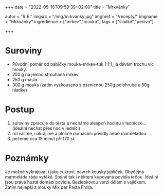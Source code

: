 +++
date = "2022-05-16T09:59:39+02:00"
title = "Mrkvánky"

autor = "R.R."
imgsrc = "/img/mrkvanky.jpg"
imghref = "/recepty/"
imgname = "Mrkvánky"
ingredience = ["mrkev","mouka"]
tags = ["sladké","pečivo"]

+++

# Suroviny
- Původní poměr od babičky mouka-mrkev-tuk 1:1:1, já dávám trochu víc mouky. 
- 250 g na jemno strouhaná mrkev
- 250 g máslo 
- 300 g mouka (zatim vyzkouseno s psenicnou 250g polohrube a 50g hladke)

# Postup
1. suroviny zpracuje do těsta a  necháme alespoň hodinu v lednicce... (ideální nechat přes noc v lednici)
2. rozválíme, nakrájíme a plníme domácími povidly nebo marmeládou
3. pečeme cca 15 minut při 170 st.

# Poznámky
Je možné vykrajovat i jako cukrovi, navrch kousky jablíček.  Obyčejná marmeláda ráda vytéká. 
Stejně tak i některá kupovaná povidla tečou.  Ideální jsou prává hustá domácí povidla. 
Bezlepkovou verzi dělám s vajíčkem. Zatím nejlepší z mouky Mix per Pasta Frolla.

<!--more-->